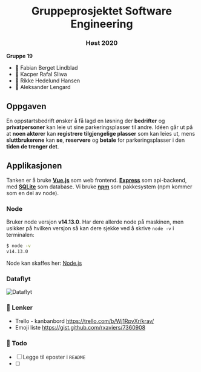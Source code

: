 <h1 align="center"> Gruppeprosjektet Software Engineering </h1>
<h3 align="center"> Høst 2020 </h2>

**Gruppe 19**

* :blue_heart: Fabian Berget Lindblad
* :purple_heart: Kacper Rafal Sliwa
* :yellow_heart: Rikke Hedelund Hansen
* :green_heart: Aleksander Lengard

## Oppgaven
En oppstartsbedrift ønsker å få lagd en løsning der **bedrifter** og **privatpersoner** kan leie ut sine parkeringsplasser til andre. Idéen går ut på at **noen aktører** kan **registrere tilgjengelige plasser** som kan leies ut, mens **sluttbrukerene** kan **se**, **reservere** og **betale** for parkeringsplasser i den **tiden de trenger det**. 

## Applikasjonen
Tanken er å bruke **[Vue.js](https://vuejs.org/)** som web frontend. **[Express](https://expressjs.com/)** som api-backend, med **[SQLite](https://www.sqlitetutorial.net/sqlite-nodejs/)** som database. Vi bruke **[npm](https://www.npmjs.com/)** som pakkesystem (npm kommer som en del av node).

### Node
Bruker node versjon **v14.13.0**. Har dere allerde node på maskinen, men usikker på hvilken versjon så kan dere sjekke ved å skrive `node -v` i terminalen:
```bash
$ node -v
v14.13.0
```
Node kan skaffes her: [Node.js](https://nodejs.org/en/)


### Dataflyt
![Dataflyt](https://www.planttext.com/api/plantuml/svg/PP9BQyCm48Jl-XNR70LfxZwKK5fAeFH1eBtq8aTReyIH53r2y--xgzYnI0wo9VdJQ6RmCYOLKjxtGdYQc8tnoYQOIVaOyWw3b3DG4VBrrsziuJSucwI47mjV6U-tiQ37ZDVm6iEHfPXy_lC1Onnfw_GD_gIIQbN4yu7rvwj9M63TNgClpdKzmbxvE3YbwKqIJAetjXki6kyZBE0Dqzc2LoSXCimVs7e3nYOCQfC43NDK2IdyDETqWXwCi_S6f5JUIDb0mCF2krWTBE64u1VpkcKw7dgc3nd3QK8fccvXVb6bZhopMcYiaK5gj7gvUXkThT7Xui4dLT90XudUC8UFzzLqBRTLjaT9tgY4U3dAK4ybPCQOUB57MsNb5cbCIWC1RdTNAvQsYoA1cGMjnb0JN76rfFQNnD0l-Wy0)

### :link: Lenker
- Trello - kanbanbord <https://trello.com/b/Wj1RpvXr/krav/>
- Emoji liste <https://gist.github.com/rxaviers/7360908>


### :memo: Todo
- [ ] Legge til eposter i `README`
- [ ] 
